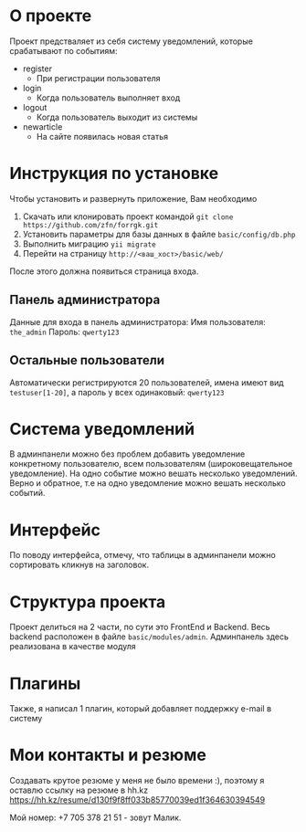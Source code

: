 # О проекте
Проект предстваляет из себя систему уведомлений, которые срабатывают по событиям:
* register
  * При регистрации пользователя
* login
  * Когда пользователь выполняет вход
* logout
  * Когда пользователь выходит из системы
* newarticle
  * На сайте появилась новая статья
  
# Инструкция по установке
Чтобы установить и развернуть приложение, Вам необходимо
1. Скачать или клонировать проект командой `git clone https://github.com/zfn/forrgk.git`
2. Установить параметры для базы данных в файле `basic/config/db.php`
3. Выполнить миграцию `yii migrate`
4. Перейти на страницу `http://<ваш_хост>/basic/web/`

После этого должна появиться страница входа.

## Панель администратора
Данные для входа в панель администратора:
Имя пользователя: `the_admin`
Пароль: `qwerty123`


## Остальные пользователи
Автоматически регистрируются 20 пользователей, имена имеют вид `testuser[1-20]`,
а пароль у всех одинаковый: `qwerty123`

# Система уведомлений
В админпанели можно без проблем добавить уведомление конкретному пользователю, всем пользователям 
(широковещательное уведомление).
На одно событие можно вешать несколько уведомлений. Верно и обратное, т.е на одно уведомление
можно вешать несколько событий. 

# Интерфейс
По поводу интерфейса, отмечу, что таблицы в админпанели можно сортировать кликнув на заголовок.


# Структура проекта
Проект делиться на 2 части, по сути это FrontEnd и Backend. Весь backend расположен в файле
`basic/modules/admin`. Админпанель здесь реализована в качестве модуля

# Плагины
Также, я написал 1 плагин, который добавляет поддержку e-mail в систему

# Мои контакты и резюме
Создавать крутое резюме у меня не было времени :), поэтому я оставлю ссылку на резюме в hh.kz
https://hh.kz/resume/d130f9f8ff033b85770039ed1f364630394549

Мой номер: +7 705 378 21 51 - зовут Малик.

